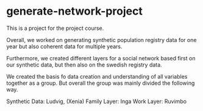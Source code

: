 # generate-network-project

This is a project for the project course. 

Overall, we worked on generating synthetic population registry data for one year but also coherent data for multiple years. 

Furthermore, we created different layers for a social network based first on our synthetic data, but then also on the swedish registry data. 

We created the basis fo data creation and understanding of all variables together as a group. But overall the group was mainly divided the following way. 

Synthetic Data: Ludvig, (Xenia)
Family Layer: Inga
Work Layer: Ruvimbo
